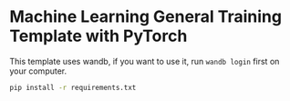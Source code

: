 # Machine Learning General Training Template with PyTorch

This template uses wandb, if you want to use it, run `wandb login` first on your computer.


```bash
pip install -r requirements.txt
```